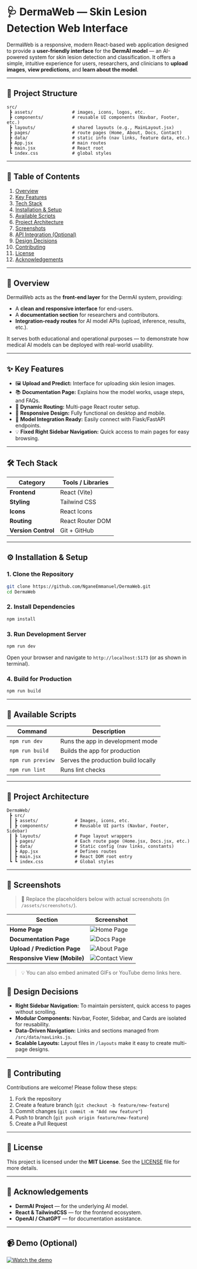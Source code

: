 

# 🩺 DermaWeb — Skin Lesion Detection Web Interface

DermaWeb is a responsive, modern React-based web application designed to provide a **user-friendly interface** for the **DermAI model** — an AI-powered system for skin lesion detection and classification.
It offers a simple, intuitive experience for users, researchers, and clinicians to **upload images**, **view predictions**, and **learn about the model**.

---

## 📁 Project Structure

```
src/
 ┣ assets/               # images, icons, logos, etc.
 ┣ components/           # reusable UI components (Navbar, Footer, etc.)
 ┣ layouts/              # shared layouts (e.g., MainLayout.jsx)
 ┣ pages/                # route pages (Home, About, Docs, Contact)
 ┣ data/                 # static info (nav links, feature data, etc.)
 ┣ App.jsx               # main routes
 ┣ main.jsx              # React root
 ┗ index.css             # global styles
```

---

## 🧭 Table of Contents

1. [Overview](#overview)
2. [Key Features](#key-features)
3. [Tech Stack](#tech-stack)
4. [Installation & Setup](#installation--setup)
5. [Available Scripts](#available-scripts)
6. [Project Architecture](#project-architecture)
7. [Screenshots](#screenshots)
8. [API Integration (Optional)](#api-integration-optional)
9. [Design Decisions](#design-decisions)
10. [Contributing](#contributing)
11. [License](#license)
12. [Acknowledgements](#acknowledgements)

---

## 🧩 Overview

DermaWeb acts as the **front-end layer** for the DermAI system, providing:

* A **clean and responsive interface** for end-users.
* A **documentation section** for researchers and contributors.
* **Integration-ready routes** for AI model APIs (upload, inference, results, etc.).

It serves both educational and operational purposes — to demonstrate how medical AI models can be deployed with real-world usability.

---

## ✨ Key Features

* 🖼️ **Upload and Predict:** Interface for uploading skin lesion images.
* 📚 **Documentation Page:** Explains how the model works, usage steps, and FAQs.
* 🔄 **Dynamic Routing:** Multi-page React router setup.
* 📱 **Responsive Design:** Fully functional on desktop and mobile.
* 🧠 **Model Integration Ready:** Easily connect with Flask/FastAPI endpoints.
* 💡 **Fixed Right Sidebar Navigation:** Quick access to main pages for easy browsing.

---

## 🛠️ Tech Stack

| Category            | Tools / Libraries                  |
| ------------------- | ---------------------------------- |
| **Frontend**        | React (Vite)                       |
| **Styling**         | Tailwind CSS                       |
| **Icons**           | React Icons                        |
| **Routing**         | React Router DOM                   |
| **Version Control** | Git + GitHub                       |

---

## ⚙️ Installation & Setup

### 1. Clone the Repository

```bash
git clone https://github.com/NganeEmmanuel/DermaWeb.git
cd DermaWeb
```

### 2. Install Dependencies

```bash
npm install
```

### 3. Run Development Server

```bash
npm run dev
```

Open your browser and navigate to `http://localhost:5173` (or as shown in terminal).

### 4. Build for Production

```bash
npm run build
```

---

## 🧱 Available Scripts

| Command           | Description                         |
| ----------------- | ----------------------------------- |
| `npm run dev`     | Runs the app in development mode    |
| `npm run build`   | Builds the app for production       |
| `npm run preview` | Serves the production build locally |
| `npm run lint`    | Runs lint checks                    |

---

## 🧩 Project Architecture

```
DermaWeb/
 ┣ src/
 ┃ ┣ assets/              # Images, icons, etc.
 ┃ ┣ components/          # Reusable UI parts (Navbar, Footer, Sidebar)
 ┃ ┣ layouts/             # Page layout wrappers
 ┃ ┣ pages/               # Each route page (Home.jsx, Docs.jsx, etc.)
 ┃ ┣ data/                # Static config (nav links, constants)
 ┃ ┣ App.jsx              # Defines routes
 ┃ ┣ main.jsx             # React DOM root entry
 ┗ ┗ index.css            # Global styles
```

---

## 📸 Screenshots

> 📍 Replace the placeholders below with actual screenshots (in `/assets/screenshots/`).

| Section                      | Screenshot                                        |
| ---------------------------- | ------------------------------------------------- |
| **Home Page**                | ![Home Page](dermaweb/src/assets/screenshots/home.png)     |
| **Documentation Page**       | ![Docs Page](dermaweb/src/assets/screenshots/docs.png)     |
| **Upload / Prediction Page** | ![About Page](dermaweb/src/assets/screenshots/about.png) |
| **Responsive View (Mobile)** | ![Contact View](dermaweb/src/assets/screenshots/contact.png) |

> 💡 You can also embed animated GIFs or YouTube demo links here.


## 🧠 Design Decisions

* **Right Sidebar Navigation:** To maintain persistent, quick access to pages without scrolling.
* **Modular Components:** Navbar, Footer, Sidebar, and Cards are isolated for reusability.
* **Data-Driven Navigation:** Links and sections managed from `/src/data/navLinks.js`.
* **Scalable Layouts:** Layout files in `/layouts` make it easy to create multi-page designs.

---

## 🤝 Contributing

Contributions are welcome!
Please follow these steps:

1. Fork the repository
2. Create a feature branch (`git checkout -b feature/new-feature`)
3. Commit changes (`git commit -m "Add new feature"`)
4. Push to branch (`git push origin feature/new-feature`)
5. Create a Pull Request

---

## 📜 License

This project is licensed under the **MIT License**.
See the [LICENSE](LICENSE) file for more details.

---

## 🙏 Acknowledgements

* **DermAI Project** — for the underlying AI model.
* **React & TailwindCSS** — for the frontend ecosystem.
* **OpenAI / ChatGPT** — for documentation assistance.

---

## 📹 Demo (Optional)

[![Watch the demo](https://img.youtube.com/vi/your-demo-id/0.jpg)](https://youtube.com/watch?v=your-demo-id)
